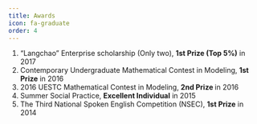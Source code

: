 ```yaml
---
title: Awards
icon: fa-graduate
order: 4
---
```


1. “Langchao” Enterprise scholarship (Only two), <b>1st Prize (Top 5%)</b> in 2017
2. Contemporary Undergraduate Mathematical Contest in Modeling, <b>1st Prize</b> in 2016
3. 2016 UESTC Mathematical Contest in Modeling, <b>2nd Prize </b>in 2016 
4. Summer Social Practice, <b>Excellent Individual</b> in 2015
5. The Third National Spoken English Competition (NSEC), <b>1st Prize</b> in 2014